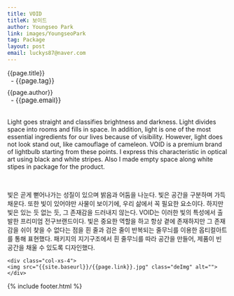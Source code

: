 ```yaml
---
title: VOID
titleK: 보이드
author: Youngseo Park
link: images/YoungseoPark
tag: Package
layout: post
email: luckys87@naver.com
---	
```


<div class="container">

<div class="deDep">
{{page.title}}<br>
<p style="font-size:15px; margin:0px; padding:0px 0px 0px 8px; margin:0px 0px 8px 0px;">- {{page.tag}}</p>
{{page.author}}<br>
<p style="font-size:15px; margin:0px; padding:0px 0px 0px 8px;">- {{page.email}}</p>
</div>

<br>

<div class="det lato">



Light goes straight and classifies brightness and darkness. Light divides space into rooms and  fills in space. In addition, light is one of the most essential ingredients for our lives because of visibility. However, light does not look stand out, like camouflage of cameleon. VOID is a premium brand of lightbulb starting from these points.  I express this characteristic in optical art using black and white stripes. Also I made empty space along white stipes in package for the product.



</div>

<br>

<div class="noto">

빛은 곧게 뻗어나가는 성질이 있으며 밝음과 어둠을 나눈다. 빛은 공간을 구분하며 가득 채운다. 또한 빛이 있어야만 사물이 보이기에, 우리 삶에서 꼭 필요한 요소이다. 하지만 빛은 있는 듯 없는 듯, 그 존재감을 드러내지 않는다. VOID는 이러한 빛의 특성에서 출발한 프리미엄 전구브랜드이다. 빛은 중요한 역할을 하고 항상 곁에 존재하지만 그 존재감을 쉬이 찾을 수 없다는 점을 흰 줄과 검은 줄이 반복되는 줄무늬를 이용한 옵티컬아트를 통해 표현했다. 패키지의 지기구조에서 흰 줄무늬를 따라 공간을 만들어, 제품이 빈 공간을 채울 수 있도록 디자인했다. 


</div>

<div class="row noto">
	
	<div class="col-xs-4">
	<img src="{{site.baseurl}}/{{page.link}}.jpg" class="deImg" alt=""></div>
	
</div>

	

</div> 

{% include footer.html %}